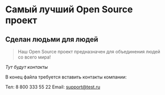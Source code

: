 # Самый лучший Open Source проект

## Сделан людьми для людей

> Наш Open Source проект предназначен для объединения людей со всего мира!

_Тут будут контакты_

В конец файла требуется вставить контакты компании:

Тел: 8 800 333 55 22
Email: support@test.ru